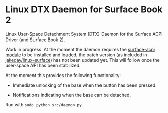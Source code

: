 # Linux DTX Daemon for Surface Book 2

Linux User-Space Detachment System (DTX) Daemon for the Surface ACPI Driver (and Surface Book 2).

Work in progress.
At the moment the daemon requires the [surface-acpi module](https://github.com/qzed/linux-surfacegen5-acpi/tree/master/module) to be installed and loaded, the patch version (as included in [jakeday/linux-surface](https://github.com/jakeday/linux-surface/)) has not been updated yet.
This will follow once the user-space API has been stabilized.

At the moment this provides the following functionality:

- Immediate unlocking of the base when the button has been pressed.

- Notifications indicating when the base can be detached.

Run with `sudo python src/daemon.py`.
